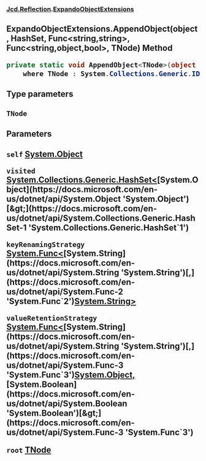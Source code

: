 ### [Jcd.Reflection](Jcd.Reflection.md 'Jcd.Reflection').[ExpandoObjectExtensions](ExpandoObjectExtensions.md 'Jcd.Reflection.ExpandoObjectExtensions')

## ExpandoObjectExtensions.AppendObject<TNode>(object, HashSet<object>, Func<string,string>, Func<string,object,bool>, TNode) Method

```csharp
private static void AppendObject<TNode>(object self, System.Collections.Generic.HashSet<object> visited, System.Func<string,string> keyRenamingStrategy, System.Func<string,object,bool> valueRetentionStrategy, TNode root)
    where TNode : System.Collections.Generic.IDictionary<string, object>, new();
```

#### Type parameters

<a name='Jcd.Reflection.ExpandoObjectExtensions.AppendObject_TNode_(object,System.Collections.Generic.HashSet_object_,System.Func_string,string_,System.Func_string,object,bool_,TNode).TNode'></a>

`TNode`

#### Parameters

<a name='Jcd.Reflection.ExpandoObjectExtensions.AppendObject_TNode_(object,System.Collections.Generic.HashSet_object_,System.Func_string,string_,System.Func_string,object,bool_,TNode).self'></a>

`self` [System.Object](https://docs.microsoft.com/en-us/dotnet/api/System.Object 'System.Object')

<a name='Jcd.Reflection.ExpandoObjectExtensions.AppendObject_TNode_(object,System.Collections.Generic.HashSet_object_,System.Func_string,string_,System.Func_string,object,bool_,TNode).visited'></a>

`visited` [System.Collections.Generic.HashSet&lt;](https://docs.microsoft.com/en-us/dotnet/api/System.Collections.Generic.HashSet-1 'System.Collections.Generic.HashSet`1')[System.Object](https://docs.microsoft.com/en-us/dotnet/api/System.Object 'System.Object')[&gt;](https://docs.microsoft.com/en-us/dotnet/api/System.Collections.Generic.HashSet-1 'System.Collections.Generic.HashSet`1')

<a name='Jcd.Reflection.ExpandoObjectExtensions.AppendObject_TNode_(object,System.Collections.Generic.HashSet_object_,System.Func_string,string_,System.Func_string,object,bool_,TNode).keyRenamingStrategy'></a>

`keyRenamingStrategy` [System.Func&lt;](https://docs.microsoft.com/en-us/dotnet/api/System.Func-2 'System.Func`2')[System.String](https://docs.microsoft.com/en-us/dotnet/api/System.String 'System.String')[,](https://docs.microsoft.com/en-us/dotnet/api/System.Func-2 'System.Func`2')[System.String](https://docs.microsoft.com/en-us/dotnet/api/System.String 'System.String')[&gt;](https://docs.microsoft.com/en-us/dotnet/api/System.Func-2 'System.Func`2')

<a name='Jcd.Reflection.ExpandoObjectExtensions.AppendObject_TNode_(object,System.Collections.Generic.HashSet_object_,System.Func_string,string_,System.Func_string,object,bool_,TNode).valueRetentionStrategy'></a>

`valueRetentionStrategy` [System.Func&lt;](https://docs.microsoft.com/en-us/dotnet/api/System.Func-3 'System.Func`3')[System.String](https://docs.microsoft.com/en-us/dotnet/api/System.String 'System.String')[,](https://docs.microsoft.com/en-us/dotnet/api/System.Func-3 'System.Func`3')[System.Object](https://docs.microsoft.com/en-us/dotnet/api/System.Object 'System.Object')[,](https://docs.microsoft.com/en-us/dotnet/api/System.Func-3 'System.Func`3')[System.Boolean](https://docs.microsoft.com/en-us/dotnet/api/System.Boolean 'System.Boolean')[&gt;](https://docs.microsoft.com/en-us/dotnet/api/System.Func-3 'System.Func`3')

<a name='Jcd.Reflection.ExpandoObjectExtensions.AppendObject_TNode_(object,System.Collections.Generic.HashSet_object_,System.Func_string,string_,System.Func_string,object,bool_,TNode).root'></a>

`root` [TNode](ExpandoObjectExtensions.AppendObject.pjGp0NSJH4hSLbSRp0fqCQ.md#Jcd.Reflection.ExpandoObjectExtensions.AppendObject_TNode_(object,System.Collections.Generic.HashSet_object_,System.Func_string,string_,System.Func_string,object,bool_,TNode).TNode 'Jcd.Reflection.ExpandoObjectExtensions.AppendObject<TNode>(object, System.Collections.Generic.HashSet<object>, System.Func<string,string>, System.Func<string,object,bool>, TNode).TNode')